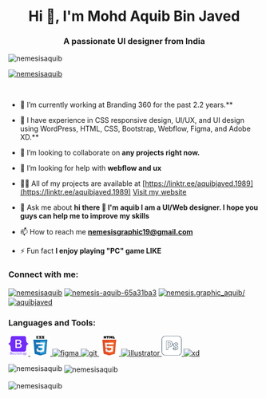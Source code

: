 <h1 align="center">Hi 👋, I'm Mohd Aquib Bin Javed </h1>
<h3 align="center">A passionate UI designer from India</h3>

<p align="left"> <img src="https://komarev.com/ghpvc/?username=nemesisaquib&label=Profile%20views&color=0e75b6&style=flat" alt="nemesisaquib" /> </p>

<p align="left"> <a href="https://github.com/ryo-ma/github-profile-trophy"><img src="https://github-profile-trophy.vercel.app/?username=nemesisaquib" alt="nemesisaquib" /></a> </p>

<p align="left"> <a href="https://twitter.com/" target="blank"><img src="https://img.shields.io/twitter/follow/?logo=twitter&style=for-the-badge" alt="" /></a> </p>

- 🔭 I’m currently working at Branding 360 for the past 2.2 years.**

- 🌱 I have experience in CSS responsive design, UI/UX, and UI design using WordPress, HTML, CSS, Bootstrap, Webflow, Figma, and Adobe XD.**

- 👯 I’m  looking to collaborate on **any projects right now.**

- 🤝 I’m looking for help with **webflow and ux**

- 👨‍💻 All of my projects are available at [https://linktr.ee/aquibjaved.1989](https://linktr.ee/aquibjaved.1989) <a href="https://aquibdesigner.site" target="_blank">Visit my website</a>

- 💬 Ask me about **hi there 👋 I'm  aquib I am a UI/Web designer. I hope you guys can help me to improve my skills**

- 📫 How to reach me **nemesisgraphic19@gmail.com**

- ⚡ Fun fact **I enjoy playing "PC" game LIKE <GOD OF WAR>**

<h3 align="left">Connect with me:</h3>
<p align="left">
<a href="https://dev.to/nemesisaquib" target="blank"><img align="center" src="https://raw.githubusercontent.com/rahuldkjain/github-profile-readme-generator/master/src/images/icons/Social/devto.svg" alt="nemesisaquib" height="30" width="40" /></a>
<a href="https://linkedin.com/in/nemesis-aquib-65a31ba3" target="_blank"><img align="center" src="https://raw.githubusercontent.com/rahuldkjain/github-profile-readme-generator/master/src/images/icons/Social/linked-in-alt.svg" alt="nemesis-aquib-65a31ba3" height="30" width="40" /></a>
<a href="https://instagram.com/nemesis.graphic_/" target="_blank"><img align="center" src="https://raw.githubusercontent.com/rahuldkjain/github-profile-readme-generator/master/src/images/icons/Social/instagram.svg" alt="nemesis.graphic_aquib/" height="30" width="40" /></a>
<a href="https://www.behance.net/aquibjaved" target="_blank"><img align="center" src="https://raw.githubusercontent.com/rahuldkjain/github-profile-readme-generator/master/src/images/icons/Social/behance.svg" alt="aquibjaved" height="30" width="40" /></a>
</p>

<h3 align="left">Languages and Tools:</h3>
<p align="left"> <a href="https://getbootstrap.com" target="_blank" rel="noreferrer"> <img src="https://raw.githubusercontent.com/devicons/devicon/master/icons/bootstrap/bootstrap-plain-wordmark.svg" alt="bootstrap" width="40" height="40"/> </a> <a href="https://www.w3schools.com/css/" target="_blank" rel="noreferrer"> <img src="https://raw.githubusercontent.com/devicons/devicon/master/icons/css3/css3-original-wordmark.svg" alt="css3" width="40" height="40"/> </a> <a href="https://www.figma.com/" target="_blank" rel="noreferrer"> <img src="https://www.vectorlogo.zone/logos/figma/figma-icon.svg" alt="figma" width="40" height="40"/> </a> <a href="https://git-scm.com/" target="_blank" rel="noreferrer"> <img src="https://www.vectorlogo.zone/logos/git-scm/git-scm-icon.svg" alt="git" width="40" height="40"/> </a> <a href="https://www.w3.org/html/" target="_blank" rel="noreferrer"> <img src="https://raw.githubusercontent.com/devicons/devicon/master/icons/html5/html5-original-wordmark.svg" alt="html5" width="40" height="40"/> </a> <a href="https://www.adobe.com/in/products/illustrator.html" target="_blank" rel="noreferrer"> <img src="https://www.vectorlogo.zone/logos/adobe_illustrator/adobe_illustrator-icon.svg" alt="illustrator" width="40" height="40"/> </a> <a href="https://www.photoshop.com/en" target="_blank" rel="noreferrer"> <img src="https://raw.githubusercontent.com/devicons/devicon/master/icons/photoshop/photoshop-line.svg" alt="photoshop" width="40" height="40"/> </a> <a href="https://www.adobe.com/products/xd.html" target="_blank" rel="noreferrer"> <img src="https://cdn.worldvectorlogo.com/logos/adobe-xd.svg" alt="xd" width="40" height="40"/> </a> </p>

<p><img align="left" src="https://github-readme-stats.vercel.app/api/top-langs?username=nemesisaquib&show_icons=true&locale=en&layout=compact" alt="nemesisaquib" /></p>

<p>&nbsp;<img align="center" src="https://github-readme-stats.vercel.app/api?username=nemesisaquib&show_icons=true&locale=en" alt="nemesisaquib" /></p>

<p><img align="center" src="https://github-readme-streak-stats.herokuapp.com/?user=nemesisaquib&" alt="nemesisaquib" /></p>
